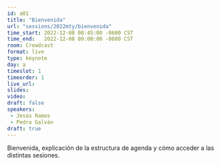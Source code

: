 ```yaml
---
id: a01
title: "Bienvenida"
url: "sessions/2022mty/bienvenida"
time_start: 2022-12-08 08:45:00 -0600 CST
time_end:   2022-12-08 09:00:00 -0600 CST
room: Crowdcast
format: live
type: keynote
day: a
timeslot: 1
timeorder: 1
live_url: 
slides: 
video: 
draft: false
speakers:
 - Jesús Ramos
 - Pedro Galván
draft: true
---
```


Bienvenida, explicación de la estructura de agenda y cómo acceder a las distintas sesiones.